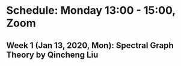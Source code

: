 # Schedule: Monday 13:00 - 15:00, Zoom

## Week 1 (Jan 13, 2020, Mon): Spectral Graph Theory by Qincheng Liu

